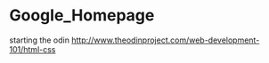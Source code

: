 Google_Homepage
===============

starting the odin 
http://www.theodinproject.com/web-development-101/html-css
